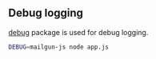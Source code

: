 ## Debug logging

[debug](https://npmjs.com/package/debug) package is used for debug logging.

```sh
DEBUG=mailgun-js node app.js
```
